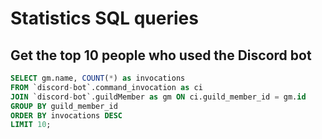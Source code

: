 # Statistics SQL queries

## Get the top 10 people who used the Discord bot
```sql
SELECT gm.name, COUNT(*) as invocations
FROM `discord-bot`.command_invocation as ci
JOIN `discord-bot`.guildMember as gm ON ci.guild_member_id = gm.id
GROUP BY guild_member_id
ORDER BY invocations DESC
LIMIT 10;
```
